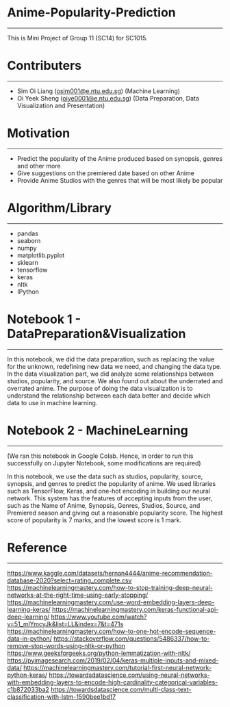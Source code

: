 # Anime-Popularity-Prediction
---
This is Mini Project of Group 11 (SC14) for SC1015.

# Contributers
---
- Sim Oi Liang (osim001@e.ntu.edu.sg) (Machine Learning)
- Oi Yeek Sheng (oiye0001@e.ntu.edu.sg) (Data Preparation, Data Visualization and Presentation)

# Motivation
---
- Predict the popularity of the Anime produced based on synopsis, genres and other more 
- Give suggestions on the premiered date based on other Anime 
- Provide Anime Studios with the genres that will be most likely be popular

# Algorithm/Library
---
- pandas
- seaborn
- numpy
- matplotlib.pyplot
- sklearn
- tensorflow
- keras
- nltk
- IPython


# Notebook 1 - DataPreparation&Visualization
---
In this notebook, we did the data preparation, such as replacing the value for the unknown, redefining new data we need, and changing the data type. In the data visualization part, we did analyze some relationships between studios, popularity, and source. We also found out about the underrated and overrated anime. The purpose of doing the data visualization is to understand the relationship between each data better and decide which data to use in machine learning.

# Notebook 2 - MachineLearning
---
(We ran this notebook in Google Colab. Hence, in order to run this successfully on Jupyter Notebook, some modifications are required)

In this notebook, we use the data such as studios, popularity, source, synopsis, and genres to predict the popularity of anime. We used libraries such as TensorFlow, Keras, and one-hot encoding in building our neural network. This system has the features of accepting inputs from the user, such as the Name of Anime, Synopsis, Genres, Studios, Source, and Premiered season and giving out a reasonable popularity score. The highest score of popularity is 7 marks, and the lowest score is 1 mark.

# Reference
---
https://www.kaggle.com/datasets/hernan4444/anime-recommendation-database-2020?select=rating_complete.csv
https://machinelearningmastery.com/how-to-stop-training-deep-neural-networks-at-the-right-time-using-early-stopping/
https://machinelearningmastery.com/use-word-embedding-layers-deep-learning-keras/
https://machinelearningmastery.com/keras-functional-api-deep-learning/
https://www.youtube.com/watch?v=51_mlYmcyJk&list=LL&index=7&t=471s
https://machinelearningmastery.com/how-to-one-hot-encode-sequence-data-in-python/
https://stackoverflow.com/questions/5486337/how-to-remove-stop-words-using-nltk-or-python
https://www.geeksforgeeks.org/python-lemmatization-with-nltk/
https://pyimagesearch.com/2019/02/04/keras-multiple-inputs-and-mixed-data/
https://machinelearningmastery.com/tutorial-first-neural-network-python-keras/
https://towardsdatascience.com/using-neural-networks-with-embedding-layers-to-encode-high-cardinality-categorical-variables-c1b872033ba2
https://towardsdatascience.com/multi-class-text-classification-with-lstm-1590bee1bd17
